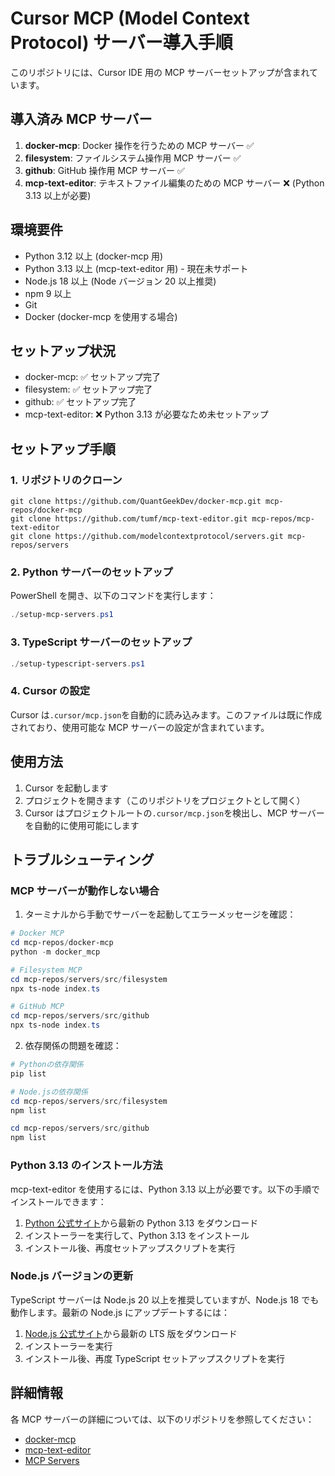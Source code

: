 # Cursor MCP (Model Context Protocol) サーバー導入手順

このリポジトリには、Cursor IDE 用の MCP サーバーセットアップが含まれています。

## 導入済み MCP サーバー

1. **docker-mcp**: Docker 操作を行うための MCP サーバー ✅
2. **filesystem**: ファイルシステム操作用 MCP サーバー ✅
3. **github**: GitHub 操作用 MCP サーバー ✅
4. **mcp-text-editor**: テキストファイル編集のための MCP サーバー ❌ (Python 3.13 以上が必要)

## 環境要件

- Python 3.12 以上 (docker-mcp 用)
- Python 3.13 以上 (mcp-text-editor 用) - 現在未サポート
- Node.js 18 以上 (Node バージョン 20 以上推奨)
- npm 9 以上
- Git
- Docker (docker-mcp を使用する場合)

## セットアップ状況

- docker-mcp: ✅ セットアップ完了
- filesystem: ✅ セットアップ完了
- github: ✅ セットアップ完了
- mcp-text-editor: ❌ Python 3.13 が必要なため未セットアップ

## セットアップ手順

### 1. リポジトリのクローン

```
git clone https://github.com/QuantGeekDev/docker-mcp.git mcp-repos/docker-mcp
git clone https://github.com/tumf/mcp-text-editor.git mcp-repos/mcp-text-editor
git clone https://github.com/modelcontextprotocol/servers.git mcp-repos/servers
```

### 2. Python サーバーのセットアップ

PowerShell を開き、以下のコマンドを実行します：

```powershell
./setup-mcp-servers.ps1
```

### 3. TypeScript サーバーのセットアップ

```powershell
./setup-typescript-servers.ps1
```

### 4. Cursor の設定

Cursor は`.cursor/mcp.json`を自動的に読み込みます。このファイルは既に作成されており、使用可能な MCP サーバーの設定が含まれています。

## 使用方法

1. Cursor を起動します
2. プロジェクトを開きます（このリポジトリをプロジェクトとして開く）
3. Cursor はプロジェクトルートの`.cursor/mcp.json`を検出し、MCP サーバーを自動的に使用可能にします

## トラブルシューティング

### MCP サーバーが動作しない場合

1. ターミナルから手動でサーバーを起動してエラーメッセージを確認：

```powershell
# Docker MCP
cd mcp-repos/docker-mcp
python -m docker_mcp

# Filesystem MCP
cd mcp-repos/servers/src/filesystem
npx ts-node index.ts

# GitHub MCP
cd mcp-repos/servers/src/github
npx ts-node index.ts
```

2. 依存関係の問題を確認：

```powershell
# Pythonの依存関係
pip list

# Node.jsの依存関係
cd mcp-repos/servers/src/filesystem
npm list

cd mcp-repos/servers/src/github
npm list
```

### Python 3.13 のインストール方法

mcp-text-editor を使用するには、Python 3.13 以上が必要です。以下の手順でインストールできます：

1. [Python 公式サイト](https://www.python.org/downloads/)から最新の Python 3.13 をダウンロード
2. インストーラーを実行して、Python 3.13 をインストール
3. インストール後、再度セットアップスクリプトを実行

### Node.js バージョンの更新

TypeScript サーバーは Node.js 20 以上を推奨していますが、Node.js 18 でも動作します。最新の Node.js にアップデートするには：

1. [Node.js 公式サイト](https://nodejs.org/)から最新の LTS 版をダウンロード
2. インストーラーを実行
3. インストール後、再度 TypeScript セットアップスクリプトを実行

## 詳細情報

各 MCP サーバーの詳細については、以下のリポジトリを参照してください：

- [docker-mcp](https://github.com/QuantGeekDev/docker-mcp)
- [mcp-text-editor](https://github.com/tumf/mcp-text-editor)
- [MCP Servers](https://github.com/modelcontextprotocol/servers)
